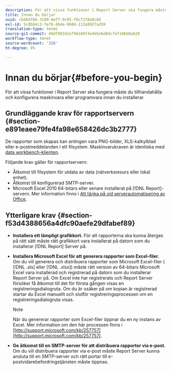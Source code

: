 ```yaml
---
description: För att vissa funktioner i Report Server ska fungera måste du tillhandahålla och konfigurera maskinvara eller programvara innan du installerar.
title: Innan du börjar
uuid: cb464fb6-3109-4eff-9c95-f0cf1f8a8c66
exl-id: 5c8bb4c3-fe76-4b4e-960d-113a9927ad59
translation-type: tm+mt
source-git-commit: d9df90242ef96188f4e4b5e6d04cfef196b0a628
workflow-type: tm+mt
source-wordcount: '328'
ht-degree: 0%

---
```


# Innan du börjar{#before-you-begin}

För att vissa funktioner i Report Server ska fungera måste du tillhandahålla och konfigurera maskinvara eller programvara innan du installerar.

## Grundläggande krav för rapportservern {#section-e891eaee79fe4fa98e658426dc3b2777}

De rapporter som skapas kan antingen vara PNG-bilder, XLS-kalkylblad eller e-postmeddelanden i ett filsystem. Maskinvarukraven är identiska med [data workbench-klienten](https://docs.adobe.com/content/help/en/data-workbench/using/install/c-data-workbench-client-install.html#Data_Workbench_Client_Minimum_System_Requirements).

Följande krav gäller för rapportservern:

* Åtkomst till filsystem för utdata av data (nätverksresurs eller lokal enhet).
* Åtkomst till konfigurerad SMTP-server.
* Microsoft Excel 2010 64-bitars eller senare installerat på [!DNL Report]-servern. Mer information finns i [Att tänka på vid serverautomatisering av Office](http://support.microsoft.com/kb/257757).

## Ytterligare krav {#section-f53d4388656a4dfc90aefe29dfabef89}

* **Installera ett lämpligt grafikkort.** För att rapporterna ska kunna återges på rätt sätt måste rätt grafikkort vara installerat på datorn som du installerar  [!DNL Report] Server på.

* **Installera Microsoft Excel för att generera rapporter som Excel-filer.** Om du vill generera och distribuera rapporter som Microsoft Excel-filer (  [!DNL .xls] eller  [!DNL .xlsx]) måste rätt version av 64-bitars Microsoft Excel vara installerad och registrerad på datorn som du installerar Report Server på. Om Excel inte har registrerats och Report Server försöker få åtkomst till det för första gången visas en registreringsdialogruta. Om du är osäker på om kopian är registrerad startar du Excel manuellt och slutför registreringsprocessen om en registreringsdialogruta visas.

   >[!NOTE]
   >
   >När du genererar rapporter som Excel-filer öppnar du en ny instans av Excel. Mer information om den här processen finns i [http://support.microsoft.com/kb/257757](http://support.microsoft.com/kb/257757).

* **Ge åtkomst till en SMTP-server för att distribuera rapporter via e-post.** Om du vill distribuera rapporter via e-post måste Report Server kunna ansluta till en SMTP-server och rätt portar till e-postvidarebefordringstjänsten måste öppnas.
